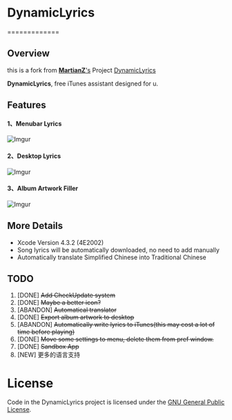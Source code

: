 # DynamicLyrics
=============

## Overview
this is a fork from [**MartianZ**'s](https://github.com/MartianZ) Project [DynamicLyrics](https://github.com/MartianZ/DynamicLyrics)

**DynamicLyrics**, free iTunes assistant designed for u.

## Features

#### 1、Menubar Lyrics

![Imgur](http://i.imgur.com/QupHK.png)

#### 2、Desktop Lyrics

![Imgur](http://i.imgur.com/QwRQG.jpg)

#### 3、Album Artwork Filler

![Imgur](http://i.imgur.com/gv9FK.png)

## More Details
* Xcode Version 4.3.2 (4E2002)
* Song lyrics will be automatically downloaded, no need to add manually
* Automatically translate Simplified Chinese into Traditional Chinese

## TODO

1. [DONE] ~~Add CheckUpdate system~~
2. [DONE] ~~Maybe a better icon?~~
3. [ABANDON] ~~Automatical translator~~
4. [DONE] ~~Export album artwork to desktop~~
5. [ABANDON] ~~Automatically write lyrics to iTunes(this may cost a lot of time before playing)~~
6. [DONE] ~~Move some settings to menu, delete them from pref window.~~
7. [DONE] ~~Sandbox App~~
8. [NEW] 更多的语言支持

#
# License

Code in the DynamicLyrics project is licensed under the [GNU General Public License](http://www.gnu.org/licenses/gpl.html).
